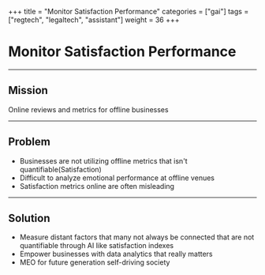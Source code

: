 +++
title = "Monitor Satisfaction Performance"
categories = ["gai"]
tags = ["regtech", "legaltech", "assistant"]
weight = 36
+++

# Monitor Satisfaction Performance

---

## Mission

Online reviews and metrics for offline businesses

---

## Problem

- Businesses are not utilizing offline metrics that isn't quantifiable(Satisfaction)
- Difficult to analyze emotional performance at offline venues
- Satisfaction metrics online are often misleading

---

## Solution

- Measure distant factors that many not always be connected that are not quantifiable through AI like satisfaction indexes
- Empower businesses with data analytics that really matters
- MEO for future generation self-driving society
